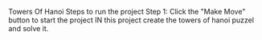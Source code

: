 Towers Of Hanoi
Steps to run the project
Step 1: Click the "Make Move" button to start the project
IN this project create the towers of hanoi puzzel and solve it.
